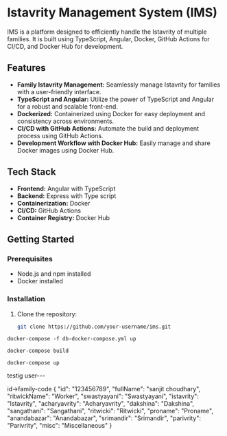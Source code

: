 # Istavrity Management System (IMS)

IMS is a platform designed to efficiently handle the Istavrity of multiple families. It is built using TypeScript, Angular, Docker, GitHub Actions for CI/CD, and Docker Hub for development.

## Features

- **Family Istavrity Management:** Seamlessly manage Istavrity for families with a user-friendly interface.
- **TypeScript and Angular:** Utilize the power of TypeScript and Angular for a robust and scalable front-end.
- **Dockerized:** Containerized using Docker for easy deployment and consistency across environments.
- **CI/CD with GitHub Actions:** Automate the build and deployment process using GitHub Actions.
- **Development Workflow with Docker Hub:** Easily manage and share Docker images using Docker Hub.

## Tech Stack

- **Frontend:** Angular with TypeScript
- **Backend:** Express with Type script
- **Containerization:** Docker
- **CI/CD:** GitHub Actions
- **Container Registry:** Docker Hub

## Getting Started

### Prerequisites

- Node.js and npm installed
- Docker installed

### Installation

1. Clone the repository:

   ```bash
   git clone https://github.com/your-username/ims.git

 ```
docker-compose -f db-docker-compose.yml up
```

```
docker-compose build
```

```
docker-compose up  
```
   






testig user---

id->family-code
{
  "id": "123456789",
  "fullName": "sanjit choudhary",
  "ritwickName": "Worker",
  "swastyayani": "Swastyayani",
  "istavrity": "Istavrity",
  "acharyavrity": "Acharyavrity",
  "dakshina": "Dakshina",
  "sangathani": "Sangathani",
  "ritwicki": "Ritwicki",
  "proname": "Proname",
  "anandabazar": "Anandabazar",
  "srimandir": "Srimandir",
  "parivrity": "Parivrity",
  "misc": "Miscellaneous"
}
